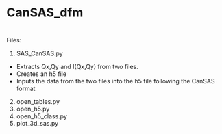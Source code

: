 # CanSAS_dfm
#

<p> Files: </p>

1. SAS_CanSAS.py

* Extracts Qx,Qy and I(Qx,Qy) from two files.  
* Creates an h5 file 
* Inputs the data from the two files into the h5 file following the CanSAS format

2. open_tables.py
3. open_h5.py
4. open_h5_class.py
5. plot_3d_sas.py
